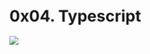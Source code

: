 # 0x04. Typescript

![](https://s3.amazonaws.com/alx-intranet.hbtn.io/uploads/medias/2019/12/baea85b5e9a9fb5c36ec.png?X-Amz-Algorithm=AWS4-HMAC-SHA256&X-Amz-Credential=AKIARDDGGGOUSBVO6H7D%2F20230201%2Fus-east-1%2Fs3%2Faws4_request&X-Amz-Date=20230201T141822Z&X-Amz-Expires=86400&X-Amz-SignedHeaders=host&X-Amz-Signature=44db2ec3678606ec68a9af0d1e111736fbcf56a6fb253596f5a8683ffaac14b7)
